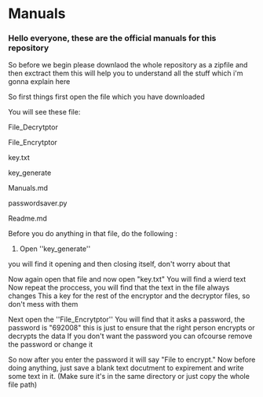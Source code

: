 # Manuals
### Hello everyone, these are the official manuals for this repository
So before we begin please downlaod the whole repository as a zipfile and then exctract them
this will help you to understand all the stuff which i'm gonna explain here

So first things first 
open the file which you have downloaded

You will see these file:

File_Decrytptor

File_Encrytptor

key.txt

key_generate

Manuals.md

passwordsaver.py

Readme.md

Before you do anything in that file, do the following :

1. Open ''key_generate''

you will find it opening and then closing itself, don't worry about that

Now again open that file and now open "key.txt"
You will find a wierd text
Now repeat the proccess, you will find that the text in the file always changes
This a key for the rest of the encryptor and the decryptor files, so don't mess with them

Next open the ''File_Encrytptor''
You will find that it asks a password, the password is "692008"
this is just to ensure that the right person encrypts or decrypts the data
If you don't want the password you can ofcourse remove the password or change it

So now after you enter the password it will say "File to encrypt."
Now before doing anything, just save a blank text docutment to expirement and write some text in it.
(Make sure it's in the same directory or just copy the whole file path)
